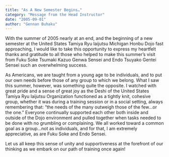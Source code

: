 ```yaml
---
title: "As A New Semester Begins…"
category: "Message from the Head Instructor"
date: "2005-09-01"
author: "Gennan Buhaku"
---
```


With the summer of 2005 nearly at an end, and the beginning of a new semester at the United States Tamiya Ryu Iaijutsu Michigan Honbu Dojo fast approaching, I would like to take this opportunity to express my heartfelt thanks and gratitude to all those who helped to make this summer’s visit from Fuku Soke Tsumaki Kazuo Genwa Sensei and Endo Tsuyako Gentei Sensei such an overwhelming success.

As Americans, we are taught from a young age to be individuals, and to put our own needs before those of any group to which we belong. What I saw this summer, however, was something quite the opposite. I watched with great pride and a sense of great joy as the Deshi of the United States Tamiya Ryu Iaijutsu Organization functioned as a tightly knit, cohesive group, whether it was during a training session or in a social setting, always remembering that: “the needs of the many outweigh those of the few…or the one.” Everyone continually supported each other both inside and outside of the Dojo environment and pulled together when tasks needed to be done with no grumbling or complaining. We all worked toward a common goal as a group…not as individuals, and for that, I am extremely appreciative, as are Fuku Soke and Endo Sensei.

Let us all keep this sense of unity and supportiveness at the forefront of our thinking as we embark on our path of training once again!
